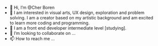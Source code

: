 - 👋 Hi, I’m @Cher Boren
- 👀 I am interested in visual arts, UX design, exploration and problem solving. I am a creator based on my artistic background and am excited to learn more coding and programming.
- 🌱 I am a front end developer intermediate level [studying].
- 💞️ I’m looking to collaborate on ...
- 📫 How to reach me ...

<!---
ParichehrBoreshnavard/ParichehrBoreshnavard is a ✨ special ✨ repository because its `README.md` (this file) appears on your GitHub profile.
You can click the Preview link to take a look at your changes.
--->
